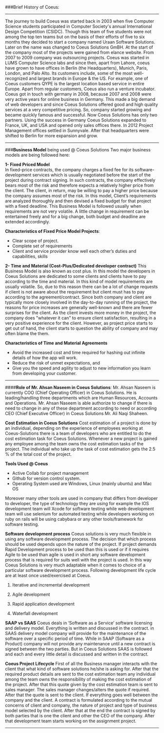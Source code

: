 
###Brief History of Coeus:


----------


The journey to build Coeus was started back in 2003 when five Computer Science students participated in Computer Society's annual International Design Competition (CSIDC). Though this team of five students were not among the top ten teams but on the basis of their efforts of five to six months they decided to start a company named Uraan Software Solutions. Later on the name was changed to Coeus Solutions GmBH. At the start of the company most of the projects were gained from elance website. From 2007 to 2009 company was outsourcing projects. Coeus was started in LUMS Computer Science labs and since then, apart from Lahore, coeus have grown to have offices in Berlin (the Headquarters), Munich, Paris, London, and Palo Alto. Its customers include, some of the most well-recognized and largest brands in Europe & the US. For example, one of Coeus customers QYPE is the largest location based service in entire Europe. Apart from regular customers, Coeus also run a venture incubator. Coeus got in touch with germany in 2008, because 2007 and 2008 were very active years for online business in Germany. This made a big demand of web developers and since Coeus Solutions offered good and high quality services at a very competitive pricing. So, company started growing and became quickly famous and successful. Now Coeus Solutions has only two partners.
Using the success in Germany Coeus Solutions expanded to France, UK, and USA and opened only sales offices there. In 2012 Project Management offices settled in Sunnyvale. After that headquarters were shifted to Berlin for more expansion and grow.


----------


###**Business Model** being used @ Coeus Solutions
Two major business models are being followed here:

**1-  Fixed Priced Model**  
In fixed-price contracts, the company charges a fixed fee for its software-development services which is usually negotiated before the start of the project during contract signing. In such contracts, the company effectively bears most of the risk and therefore expects a relatively higher price from the client. The client, in return, may be willing to pay a higher price because the company assumes most of the risk.	In this model, Client’s requirements are analyzed thoroughly and then devised a fixed budget for that project with a fixed deadline. This Business Model is followed usually when requirements are not very volatile. A little change in requirement can be entertained freely and for a big change, both budget and deadline are extended accordingly.

**Characteristics of Fixed Price Model Projects**:

 - Clear scope of project.
 - Complete set of requirements
 - Client and service provider know well each other’s duties and capabilities, skills 

**2-  Time and Material (Cost-Plus/Dedicated developer contract)**
	This Business Model is also known as cost plus. In this model the developers in Coeus Solutions are dedicated to some clients and clients have to pay according to the time and material. In this kind of model requirements are usually volatile. So, due to this reason there can be a lot of change requests if client is not aware about the requirement but client must has to pay according to the agreement/contract. Since both company and client are typically more closely involved in the day-to-day running of the project, the reasons for price increases are generally well-known and there are fewer surprises for the client. As the client invests more money in the project, the company does "whatever it can" to ensure client satisfaction, resulting in a very positive experience for the client. However, as project price starts to get out of hand, the client starts to question the ability of company and may often blame the them.

**Characteristics of Time and Material Agreements**

 - Avoid the increased cost and time required for hashing out infinite details of how the app will work.
 - Reduce the risk of unmet expectations, and
 - Give you the speed and agility to adjust to new information you learn from developing your customer.


----------


####**Role of Mr. Ahsan Naseem in Coeus Solutions**:
Mr. Ahsan Naseem is currently COO (Chief Operating Officer) in Coeus Solutions. He is leading/handling three departments which are Human Resources, Accounts and Operations.
Mr. Ahsan Naseem is able authorize to change if there is need to change in any of these department according to need or according CEO (Chief Executive Officer) in Coeus Solutions Mr. Ali Naqi Shaheen.


**Cost Estimation in Coeus Solutions**
Cost estimation of a project is done by an individual, depending on the experience of employees working at Coeus-Solutions there is a team of developers who are entitled to do the cost estimation task for Coeus Solutions. Whenever a new project is gained any employee among the team owns the cost estimation tasks of the project. The individual who take up the task of cost estimation gets the 2.5 % of the total cost of the project. 

**Tools Used @ Coeus**
- Active Collab for project management
- Github for version control system.
- Operating System used are Windows, Linux (mainly ubuntu) and Mac OS

Moreover  many other tools are used in company that differs from developer to developer, the type of technology they are using for example the IOS development team will Xcode for software testing while web development team will use selenium for automated testing while developers working on ruby on rails will be using cabybara or any other tools/framework for software testing.


**Software development process**
Coeus solutions is very much flexible in using any software development process. The decision that which process should be used depends upon the nature of the project. If project demands Rapid Development process to be used than this is used or if it requires Agile to be used than agile is used in short any software development process that is required for suits well with the project is used. In this way Coeus Solutions is very much adaptable when it comes to choice of a particular software development process. Following development life cycle are at least once used/exercised at Coeus.

1) Iterative and incremental development

2) Agile development

3) Rapid application development

4) Waterfall development 




**SAAP vs SAAS**
Coeus deals in ‘Software as a Service’ software licensing and delivery model. Everything is written and discussed in the contract. in SAAS delivery model company will provide for the maintenance of the software over a specific period of time. While in SAAP (Software as a Product) company will not provide any maintenance until a new contract is signed between the two parties. But in Coeus Solutions SAAS is followed and each and every little detail is discussed and written in the contract. 


**Coeus Project Lifecycle**
First of all the Business manager interacts with the client that what kind of software solutions he/she is asking for. After that the required product details are sent to the cost estimation team any individual among the team owns the responsibility of making the cost estimation of the project. After that this quote given by the cost estimation team is sent to sales manager. The sales manager changes/alters the quote if required. After that the quote is sent to the client. If everything goes well between the company and the client. A contract is formulated according to the mutual concerns of client and company, the nature of project and type of business model selected by the client. After that at the end the contract is signed by both parties that is one the client and other the CEO of the company. After that development team starts working on the assignment project.


----------
